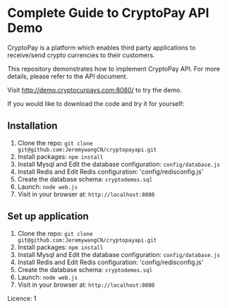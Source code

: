 # Complete Guide to CryptoPay API Demo

CryptoPay is a platform which enables third party applications to receive/send crypto currencies to their customers.

This repository demonstrates how to implement CryptoPay API. For more details, please refer to the API document.

Visit http://demo.cryptocurpays.com:8080/ to try the demo.

If you would like to download the code and try it for yourself:


## Installation

1. Clone the repo: `git clone git@github.com:JeremywangCN/cryptopayapi.git`
2. Install packages: `npm install`
3. Install Mysql and Edit the database configuration: `config/database.js`
4. Install Redis and Edit Redis configuration: 'config/redisconfig.js'
5. Create the database schema: `cryptodemos.sql`
6. Launch: `node web.js`
7. Visit in your browser at: `http://localhost:8080`

## Set up application

1. Clone the repo: `git clone git@github.com:JeremywangCN/cryptopayapi.git`
2. Install packages: `npm install`
3. Install Mysql and Edit the database configuration: `config/database.js`
4. Install Redis and Edit Redis configuration: 'config/redisconfig.js'
5. Create the database schema: `cryptodemos.sql`
6. Launch: `node web.js`
7. Visit in your browser at: `http://localhost:8080`


Licence: 1
